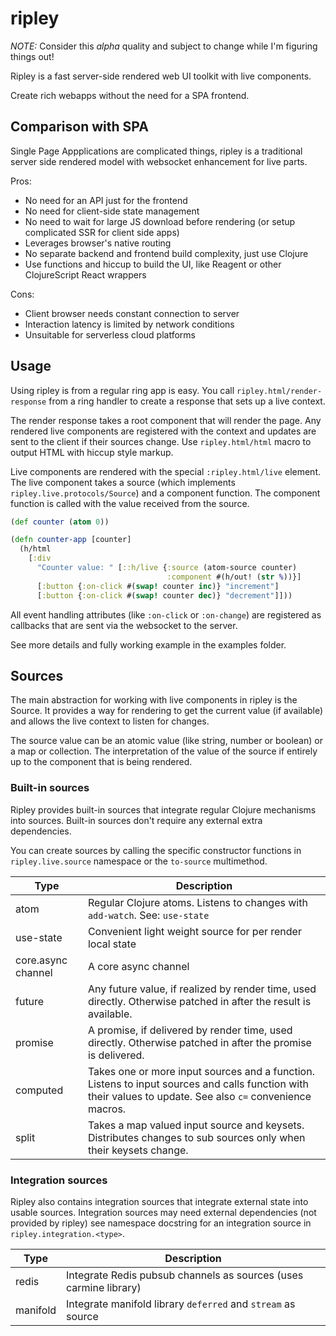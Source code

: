 # ripley

*NOTE:* Consider this *alpha* quality and subject to change while I'm figuring things out!


Ripley is a fast server-side rendered web UI toolkit with live components.

Create rich webapps without the need for a SPA frontend.

## Comparison with SPA

Single Page Appplications are complicated things, ripley is a traditional server side
rendered model with websocket enhancement for live parts.

Pros:
- No need for an API just for the frontend
- No need for client-side state management
- No need to wait for large JS download before rendering (or setup complicated SSR for client side apps)
- Leverages browser's native routing
- No separate backend and frontend build complexity, just use Clojure
- Use functions and hiccup to build the UI, like Reagent or other ClojureScript React wrappers

Cons:
- Client browser needs constant connection to server
- Interaction latency is limited by network conditions
- Unsuitable for serverless cloud platforms

## Usage

Using ripley is from a regular ring app is easy. You call `ripley.html/render-response` from a ring
handler to create a response that sets up a live context.

The render response takes a root component that will render the page.
Any rendered live components are registered with the context and updates are sent to the client if
their sources change. Use `ripley.html/html` macro to output HTML with hiccup style markup.

Live components are rendered with the special `:ripley.html/live` element. The live component takes
a source (which implements `ripley.live.protocols/Source`) and a component function. The component
function is called with the value received from the source.

```clojure
(def counter (atom 0))

(defn counter-app [counter]
  (h/html
    [:div
      "Counter value: " [::h/live {:source (atom-source counter)
                                   :component #(h/out! (str %))}]
      [:button {:on-click #(swap! counter inc)} "increment"]
      [:button {:on-click #(swap! counter dec)} "decrement"]]))
```

All event handling attributes (like `:on-click` or `:on-change`) are registered as callbacks
that are sent via the websocket to the server.

See more details and fully working example in the examples folder.

## Sources

The main abstraction for working with live components in ripley is the Source.
It provides a way for rendering to get the current value (if available)
and allows the live context to listen for changes.

The source value can be an atomic value (like string, number or boolean) or
a map or collection. The interpretation of the value of the source if entirely
up to the component that is being rendered.


### Built-in sources

Ripley provides built-in sources that integrate regular Clojure
mechanisms into sources. Built-in sources don't require any external
extra dependencies.

You can create sources by calling the specific constructor functions
in `ripley.live.source` namespace or the `to-source` multimethod.


| Type | Description |
| ---- | --- |
| atom | Regular Clojure atoms. Listens to changes with `add-watch`. See: `use-state` |
| use-state | Convenient light weight source for per render local state |
| core.async channel | A core async channel |
| future | Any future value, if realized by render time, used directly. Otherwise patched in after the result is available. |
| promise | A promise, if delivered by render time, used directly. Otherwise patched in after the promise is delivered. |
| computed | Takes one or more input sources and a function. Listens to input sources and calls function with their values to update. See also `c=` convenience macros. |
| split | Takes a map valued input source and keysets. Distributes changes to sub sources only when their keysets change. |

### Integration sources

Ripley also contains integration sources that integrate external state into usable sources.
Integration sources may need external dependencies (not provided by ripley)
see namespace docstring for an integration source in `ripley.integration.<type>`.

| Type | Description |
| ---- | --- |
| redis | Integrate Redis pubsub channels as sources (uses carmine library) |
| manifold | Integrate manifold library `deferred` and `stream` as source |
